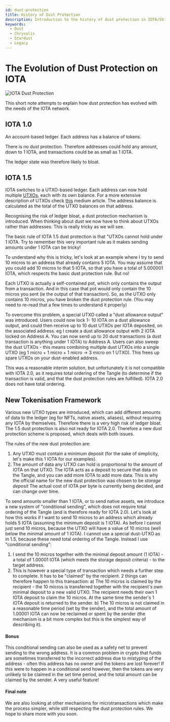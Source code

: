 ```yaml
---
id: dust-protection
title: History of Dust Protection
description: Introduction to the history of dust protection in IOTA/Shimmer
keywords:
  - Dust
  - Chrysalis
  - Stardust
  - Legacy
---
```


# The Evolution of Dust Protection on IOTA

![IOTA Dust Protection](/img/Banner/banner_dust_protection.svg)

This short note attempts to explain how dust protection has evolved with the needs of the IOTA network.

## IOTA 1.0

An account-based ledger.
Each address has a balance of tokens.

There is no dust protection.
Therefore addresses could hold any amount, down to 1 IOTA, and transactions could be as small as 1 IOTA.

The ledger state was therefore likely to bloat.

## IOTA 1.5

IOTA switches to a UTXO-based ledger.
Each address can now hold multiple [UTXOs](/learn/outputs), each with its own balance. For a more extensive description of UTXOs check [this](https://medium.com/bitbees/what-the-heck-is-utxo-ca68f2651819) medium article.
The address balance is calculated as the total of the UTXO balances on that address.

Recognising the risk of ledger bloat, a dust protection mechanism is introduced.
When thinking about dust we now have to think about UTXOs rather than addresses. This is really tricky as we will see.

The basic rule of IOTA 1.5 dust protection is that "UTXOs cannot hold under 1 IOTA.
Try to remember this very important rule as it makes sending amounts under 1 IOTA can be tricky!

To understand why this is tricky, let's look at an example where I try to send 10 micros to an address that already contains 5 IOTA. You may assume that you could add 10 micros to that 5 IOTA, so that you have a total of 5.000001 IOTA, which respects the basic dust protection rule.
But no!

Each UTXO is actually a self-contained pot, which only contains the output from a transaction. And in this case that pot would only contain the 10 micros you sent (ie the output of that transaction). So, as the UTXO only contains 10 micros, you have broken the dust protection rule.
(You may need to re-read that a few times to understand it properly)

To overcome this problem, a special UTXO called a "dust allowance output" was introduced. Users could now lock 1- 10 IOTA on a dust allowance output, and could then receive up to 10 dust UTXOs per IOTA deposited, on the associated address.
eg I create a dust allowance output with 2 IOTA locked on Address A. You can now send up to 20 dust transactions (a dust transaction is anything under 1 IOTA) to Address A.
Users can also sweep the dust UTXOs - this means combining multiple dust UTXOs into a single UTXO (eg 1 micro + 1 micro + 1 micro -> 3 micro on 1 UTXO). This frees up spare UTXOs on your dust-enabled address.

This was a reasonable interim solution, but unfortunately it is not compatible with IOTA 2.0, as it requires total ordering of the Tangle (to determine if the transaction is valid, and that the dust protection rules are fulfilled). IOTA 2.0 does not have total ordering.

## New Tokenisation Framework

Various new UTXO types are introduced, which can add different amounts of data to the ledger (eg for NFTs, native assets, aliases), without requiring any IOTA by themselves. Therefore there is a very high risk of ledger bloat.
The 1.5 dust protection is also not ready for IOTA 2.0. Therefore a new dust protection scheme is proposed, which deals with both issues.

The rules of the new dust protection are:

1. Any UTXO must contain a minimum deposit (for the sake of simplicity, let's make this 1 IOTA for our examples).
2. The amount of data any UTXO can hold is proportional to the amount of IOTA on that UTXO. The IOTA acts as a deposit to secure that data on the Tangle, and you can add more IOTA to add more data. This is why the official name for the new dust protection was chosen to be _storage deposit_ The actual cost of IOTA per byte is currently being decided, and can change over time.

To send amounts smaller than 1 IOTA, or to send native assets, we introduce a new system of "conditional sending", which does not require total ordering of the Tangle (and is therefore ready for IOTA 2.0).
Let's look at how this works if I want to send 10 micros to an address which already holds 5 IOTA (assuming the minimum deposit is 1 IOTA). As before I cannot just send 10 micros, because the UTXO will have a value of 10 micros (well below the minimal amount of 1 IOTA).
I cannot use a special dust-UTXO as in 1.5, because these need total ordering of the Tangle.
Instead I use "conditional sending":

1. I send the 10 micros together with the minimal deposit amount (1 IOTA) - a total of 1.00001 IOTA (which meets the storage deposit criteria) - to the target address.
2. This is however a special type of transaction which needs a further step to complete. It has to be "claimed" by the recipient. 2 things can therefore happen to this transaction:
   a) The 10 micros is claimed by the recipient - the 10 micros is transferred together with the recipient's own minimal deposit to a new valid UTXO. The recipient needs their own 1 IOTA deposit to claim the 10 micros. At the same time the sender's 1 IOTA deposit is returned to the sender.
   b) The 10 micros is not claimed in a reasonable time period (set by the sender), and the total amount of 1.00001 IOTA can now be reclaimed or spent by the sender (the mechanism is a bit more complex but this is the simplest way of describing it).

#### Bonus

This conditional sending can also be used as a safety net to prevent sending to the wrong address. It is a common problem in crypto that funds are sometimes transferred to the incorrect address due to mistyping of the address - often this address has no owner and the tokens are lost forever! If this were to happen in a conditional send however, then the tokens are very unlikely to be claimed in the set time period, and the total amount can be claimed by the sender. A very useful feature!

#### Final note

We are also looking at other mechanisms for microtransactions which make the process simpler, while still respecting the dust protection rules. We hope to share more with you soon.
